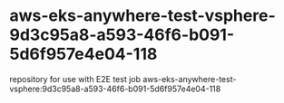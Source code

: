 # aws-eks-anywhere-test-vsphere-9d3c95a8-a593-46f6-b091-5d6f957e4e04-118
repository for use with E2E test job aws-eks-anywhere-test-vsphere:9d3c95a8-a593-46f6-b091-5d6f957e4e04-118
